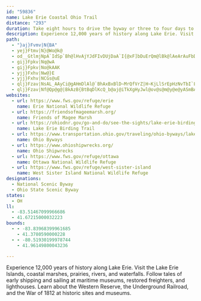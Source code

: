 ```yaml
---
id: "59836"
name: Lake Erie Coastal Ohio Trail
distance: "293"
duration: Take eight hours to drive the byway or three to four days to experience the stops along the way.
description: Experience 12,000 years of history along Lake Erie. Visit the Lake Erie Islands, coastal marshes, prairies, rivers, and waterfalls. Follow tales of early shipping and sailing at maritime museums, restored freighters, and lighthouses. Learn about the Western Reserve, the Underground Railroad, and the War of 1812 at historic sites and museums.
path:
  - "}aj}Fvmv|N{BA"
  - yej}Ftmv|N}@Wo@k@
  - od__GtlmjNpA`IdSp`Bh@lHvAjYJdFIvDUjDaA`I{@xF]bDuErQm@lBk@lAeArAuFbDoB?JdLe\Ioa@mJ}k@gCN|FPtNb@n_@LdPVvEFnFtAlG`AtFxBxI`@fCvA`Gx@xEb@`AZ|AvB`K~@hF|EtSvClNnAhFhBzJbEbSfDfOh@dD`O|r@rAlHhPdw@|DfSpOjt@r@pDr@`F|Glj@r@lEhGtg@pEz]tBpQl@xGbB`K~@bIx@`Fn@fHjHxl@xAxKjBhIrJ|\`@xBRrBnApRh@lFxBlL`EhRxAnFvIfWrAfGxDxSbApCrEtJv@xBh@tBZvBX`EbAnRd@lNn@nIzHrd@tBfOnKfj@vGz_@T|B`FffAtA|^vBfb@pAjTl@pDn@zAhSta@zGvRzKv\vK`[|A~DjOb^vHtPl@dB^rBHfAj@hSvAx]DlFAj@]tCeBtL[jDU`Ak@~@Gj@Lp@xA`BnArBb@rBnAxDgHtDjHjXrI~g@|DhQ|EzYXzDhBrIvAtAnAxCx@l@`@HtG??|NHdBxJzm@l^r_BvKnY~Lj[hApDPhAR|CrBbTX~B\hBbNdl@n\~|Ah@rCrCfWj@bD`VpbAhBdJbBdLzBrW|@pMhAhM^bGXtJbD`f@V~AvCv\b@rAv@t@j@Pn@DtF@n@V\XVf@Dh@HvI?`|@ErCyAzDOfAfItpAN\^VjCC`@RNXlBtRR`KBXPVrSF|IGbDy@lDqB|GcFbDiBhCeAzL{DxEyBlYqStBkBhA{AfHsMfE}E|CqClF{BbDcAv[}H|CkAl]iOlKgExFyBfCm@tCc@dJg@xCDrBRnA^pB~@dEtC|@b@zYzGjOnFlB~@xDpAn@?~_@l_B|BxJPxABfCEpAy@lF]bDAz\MlFsDxz@_@xLc@xWNxIVzEhHjz@rA|^rB|r@{J?{xBoAaBL{b@fFiCEiBo@aZ_Oys@}\}Bi@sFWHpg@Rj]CbGh@bbAbQFJlLHj`@JfAvFrMbCjG\pADdA?tNJzOHrDLxBVlB`BfE~Tv_@bE~MRdADxEbfAq@FxBBxQb@|v@c@fG}@|QKdC?xAb@r^x@v}@~u@McAz_@GpbCFnA`nCs@~Fba@rBrOn@rJbA|U|AbKnArEgTbOcA|@s[ze@yFpXsBzI{FnQMdABd@X`AXb@hClBxAzAlAdC~@tCh@xEDvUnwBC~Obh@`p@v|ArDjGfG`JlClDtLtNDZnAvAx@tA`GxL|AlCzE`KlQd_@BRbAxBrDrHNL|Wzi@~@~Cn@`DOb@}Eth@EdCNtNC~C_@|FUpAS`@_@XsE|CmXzPy@fAwDtN_@nBEbABnQCh@YpAkLzRs@tBKrA?~A|@dKdJj|AZnDzAzMRdAhAvBrS~]T~@DzDnIEfNs@ht@_E~Bm@nTwTtIeGRElCuBxByBDR?fII~D_Qhn@oCzGa@r@kAjA]j@}@fDWb@iE`FgGhIgExFiAlA_DlBwI~CxEdYRdHgCFix@jFaDDiGOCpBD~@pBzI@f@Ix@_AlCEr@^jHd@`D`ClMjNTd@Jl@^d@|@lWvw@V`Ax@pFNnCF`Ofy@?~BEdAQ|@u@~KgZ~@oAf@SvBOvUTbClFzInMfAz@rKjEr@d@d@n@bB|Dh@fBjBbPf@rC|BnG~DjI\`B?rCoAb{@s@jYOjAsBtJ_BlFqAbKe@xFk@|QWfEkBfO]nNDjCzDj\~Ctb@lzAMCvBHr@lQ`s@hAtFpPrkBpFpTdA`DfCpKvChTtFd^~CrZf@lC~@lCr@vA~AxBrMfKz@~@`JpMxAdCli@|x@rBfClClBlBx@hB\hCLxAGtKyBrC}@fLuC|DwA`GcCbD]xBJbCr@vCtBhA|AtPp^~AtEbAdGThEB`VY|i@C`UR~E^tC|@xCtA~ClD`EnwApvA~OjP|`@x_@bJpJbA~@vEbC|HvEhEvDbMfMhC`EfMnTbCzE~K~^p]|cAtLp_@`ZrfAlAbCb\xl@to@nmAd`@js@hDvGrKtQj@\hATxAl@bDdCfGxAbXhO|@JdAA`Gw@zBR|NnUHnXbG|[|B~MbCxH|@lAj@^\j@z@`Et@^dOSlBDRRTx@DhIzGxNbDrJbAjFnUv]rCxDbRbXdMhT|I`PzBlDj@f@d@RrB\vBn@b@\d@x@V~@vBfA|AlAjTb[vApAhAl@lFjB~DnDxAfBv@xBNjAHfGCpUBjBNlAD~EDRvFxJfBzBh@`DTj@nAz@l@T?bFt@~Bb@v@pOLr@Rl@j@vGpPhBfFZlAHx@IpBKv@c@`A}BdCeAhBOdBH|@Tl@NX~@^fEk@SvUbAhPnA|DpEbHnO|[~B~DbDzDXr@vFnIRj@Df@S|A|AtDjA|Bf@f@l@Zj@VdAJT~AZd@jDbGrArC|iAxnCd@xAL~@Q`DAdAHdAnAdDbA`AxBXd@Ph@^|CtGnBxCdG`InBzCdAvBdHpQrFfSrBfFl@tA~BjBxArBpDbJeKdJNf@rDzIX^x@j@hAZlAAr@Qv@e@~NqLhAxClBxArB`EdAxCb@x@rCrHn@hA|@~@xOrLpBlA|QlG~@`@~@p@rBxBlGhMh@~@|@v@tAlB|AtCnA~Dj@xCZ~CDhCEvB]xBi@~@q@zAKjABl@bCdGzJEnd@znClAd\hAhWDlCEdAYxBgVpzAaKt`CE`GH`G^|Tb@|O^nS]~g@o@ft@hA|JlD|Xmj@YHpDd@tD~@lEhBfFrGlL|Oj[|HvMl@rBn@fE\~EBxCC~HBZBDCpDC~EAr@?`DAdA?vADb@b@bDd@hDf@dEtD~Z`Grf@NfCBfAWrDgBlJWnE?nWJte@eA`WSdEcB~VsCv_@uCd_@qA|MyFrk@gE|VeA`JmBpS}B`XoCdbACvMGjCSnDyArPaGfm@mDhXqFd\mLlc@c@rA{IbRmFlIcVla@{KtRsAfDoAxEsDvT{Ij]wHzWwW`nAYfBo@lHmCla@bBvi@l@pYPzK?bOVhExA~KtB`LfVznA~QbaAlk@`rDbd@|cDnOleA|mBzfJ|DnR?RT|@tJhSjB`DnG~g@`Wts@x\d~@bK~Uf`@||@bBvEhCtLbAzCnAzBn@v@pAjAdEnCvBhBxBtC~@zBXdAzBxLfBnFpHnOfIhQrBpFbAbDX\tKrb@rEjTx@jCbHrOzB`Gj@`C|Jlj@~Idh@j@`EpDj_@tEfl@pBvNhCtOhAbKhAhU|D~l@vFjv@D~EYhx@Frc@]n{@Dr|@?pYK`O?lOVtDfAzF|BvGrBhFbB~Ep@hCr@vEt@`LEx^@~]PfC^rB^pAn@~AlIhMvDzHrAjDrCtIvChMlEpTpIdi@vGd^pAdGjFhNjLhV`GfLd@lAtc@xyAlAvCdGhMxDlGlAdCdDtNdL`\`KvZx@pBvEdHhBlDfi@~{Az@lFnLj~@HdBJrINfCrEff@rArI|BhMxFh^lBdK|@xG^dGHtCIlHOrEi@lJcAvTuE~}@aBlJ_AfDuJhWcGzN}@nCkQ~t@_@rC}Anh@}AbTiD~a@U~DsBhv@c@`MKdAUZw@xDu@fBiDlGuImJg@?_@x@QAoE_FeAxAiWjf@aInNcXvXyAnBeF~EuAdByBnEQx@a@pEsDd}@e@tPN~FLpJdAdIxFr\HvC_BzMaElZiEtYk@fCkBtFcDtHgEdLwDvMg@jCY`CGpFq@hDk@pAmUln@wo@xgBgr@`lByQti@cGlR{J|XwGzP}BnIqArH{EiAgDYy@[y@}@sDmF{@o@qBkAwIeEyA{@y@w@_@m@_@y@y@oCk@eAaAw@mBm@m@tKqAzPcAjPuB`Z}ArXo@xH_D~f@M`Aw\bP{ElCuFpCm@ZBb@lDfN~@zBdB`G_@PUd@?f@nAtEvGnYxBrIlAhGx@jGz@bFPb@zA]fArGxAfGNVj@@bBy@`GsCjA{@\Ed@lBl@r@fJtKnVjZjEdFdDdDlR~UbErEE`Bo@vBUxEcAxWwBzd@m@xQ{Bfj@sA~XsAz\y@nCeBrDwCdFwGhM}EnIiExGyLvNcAvAeAtBwmAdqCmD`GwYjd@yAlDi@hDEvEnA~Xr@hROxCo@xEd@R`Ya@lDQ|OkDpAxLObFDp@iBbQgApHu@tCuArD}AdDsGvJ_JdGsElAsFp@_k@nCiGj@et@fEsFR{lAvHmGz@sBl@sErBwElBs@?a@Mc@g@q@mBiF}_@uAuISwA?cAT}@b@g@x@Y`IKgDiZeBkRg@wGMiKKy@iBgJW_C}Bg_@TiOOe@YWmDEi@Ie@i@O{@?_Fr@uMTiS_A}OI}CoC{i@z@ew@rDgf@xByU`@mBt@aBrE{G|@yBNcAF{AEuBUiCiAqFyCeKcAgBcAs@_BMuFLec@ZaAM}@a@iAcAo@gAc@yAOaAEeFByDTsBdC_Hx@}DVyE@sN?sSU_g@Suz@OoC_ByL[gAwRge@i@oAeA{A}ByBcCsAiCm@kGc@y@_@_AmAUi@S}AQoI[mBy@cCiAaCiCmEk@y@gGoF_Ak@iA]qBGuCLgCb@_Br@yC`BcAX_AAqEk@mFx@mC?o@PcTpI_ApAsArC[^gBLkIJu@\Y`@Kj@UlFPzGr@zEY|`@DtBlBb]dAtJpBtY?hB]xDErDHxC`@tIVlOJfBRlBTdAlA~DtSvn@bClJ~@dEx@hEd@lEVfYHxAXvB|Hb^bGhUvC|Mh@vDFxCKxCgExXoAlHkAbJiAlLm@rLIx^Dx[JlEtArc@N|BnA|KXxEiCxrB?|On@|JzGtx@j@jFz@lEjGbUrDtL|BlEvEnHxAzCdAvCrAhFpAvHoJU{Hx@_BBuAW}BaAmW}NwiAmv@aPcLaCyA_CkCoBmCkVs^cByB{K_IiAgAsRaNoFaDsAe@wBYoy@z@yhAhA}MXq@X_@XYp@Kl@ClBX|NgFPSLKXPxHFlHF^RLXDt^a@bBR^NvAtAfOdSnBjBbC`ArRlGpEjAxARfKkAhPUvFWjOGlg@@fBLdBdAjPhOxRzPzFrFhCrBlUnSp`@d^\t@x@~Cj@vAfE|IrApBnA`FbApBnBfBpAr@dDXfA\nAl@jLnKbInLjDxG~DrGpJdSxErK|EtLlP~e@nFvQ`D`NfClJ`FpV~BnNx@lAVxFpBvOd@pGXhFlAv[n@vWJb]XzHrApT^zJLxICtLH`Jx@dXD`ROl@YJoMBoAFiAd@e@^y@`Ac@~@{A~GqEpUgA|HeF|d@mAfIsAzFs@dESzBCrFFrCbAdRLrCDhFJzc@ExER~kBIbN]fEc@fDu@rDsElP}EpP}FnQkI|^OzABv@Nz@^p@qKvR{FzKu@bBgDjJwX`}@eBnEcCdE{\lf@cDnGgBzF_DlMaKvZkx@zoB}LnYwCdF_CbCsu@fp@{rArgAif@j[eBv@qC`@ydAh@cDFyAP}Bn@eBx@sB|AiAfAw@~@qA`Cm@xAiA~Do@rEOfDS`h@o@n_AIlc@h@|xBXtyBQ~mDu@rsDShxB@f}AM`Ea@`Dg@lBaAvBs@`AoAjAsAr@wDt@oTBacCk@{KBgJLsCl@mB~@_BjAsCnD}@rBiAvD_@lCQtEPlr@Yd|@Ob|@Zp|@zAfhLkzAEqhBd@wXRiDSDnxBZhxBFjY~@haB}yA~AcDtMo@jDOvCA~AZvIItDIz@i@pCoBxGc@nEEdCXtf@@lKLzGHpAHf@z@xB|BrC`DxCnE~CpQfH~FlCtA`AvZhYfRtPrI~FpDtBvI`D?~DK~Eg@nGe@fBs@lBo@pAsIfJc@pAu@t@w@rAu@dDc@zF_@|Ci@tAqGhKvAjBt@r@t^v\|^px@zDdHnAzAjIzLnQtV|CvJ?b@FT`PoKx@SnAMnBRlB`A\b@Zl@n@pBLvCWvC_@tAaDjFiFhE_P`Lq\lTiCfAgCv@_B`@{Dl@kR^SQgEScLI
  - gij}Fpkv|Nq@wA
  - gij}Fpkv|No@kAAK
  - yjj}Fxhv|Nw@}E
  - yjj}Fxhv|NCGs@uE
  - qlj}Fzav|NsAL_AAyCi@gAHmDlAl@`BhAxBxBlD~MrQfVrZ|H~KjLlSrEpHzNvTbI`LpTuQfCmBbFsE|@dA~HzFbMrKh@TvEjDpO`MxRnPtLbJ~@dAXL|B|BhDzFvDtFvK`Q|LhSh\lh@hBlDdJnNrVvr@b@|AjJhX^r@|Td[fNnS`FtGzKlO^l@d@jBfEvLXd@^j@lE`EfD`Ev@^dHdBp^`D|APx@Tjp@ne@h@h@\p@hEfOr@`AbDxBzP`Kj\jQhDpBx@r@rB~CpBrEbK|Xxa@xjAqXrSpYfz@|ClHtB`E~]`l@dBfEl@`CpWfpA|Gn[tCvJhNn\bElLfDhLrHrYvDjKvEjJ`ExG`s@veApT~Z`SpZrC~EtInQbBfC~AdBx@^`IrCxCx@bEl@`EXnB^bA?p[jElF`@fDD~i@gCfGKvBLnBV|Bl@zMzF~Ad@vB\rBHhBAjLq@xCBbEf@pFdBzJfF_@nJoFbXk@tDmJ~f@}RbgA}ZzbBwe@xmC_@~DKzCZhdA?vWHzJ}D?oQbJB`JMbBmRzc@mGhTmGtU[hBwD|Z{SPuI?up@e@e_@RmvAVap@Ggl@HBz|@y@hG}@~CyA`DqDbEiG`Cih@j@cBc\c@wDmDwMaN_f@oZEi[g@ir@Sa_ARsBz@o@j@y@dA_@tAW|AGxAGfi@GrBSvA}@nB{@`A_Ah@s@Nq{CjCivAfBcfA|@oRZkAez@_Bo{@[ey@EizA_@{zAOgrB_@m_ABi\N_^Swv@Yqa@Ie]Xwz@IeCu@uJuF{m@]mO]cXc@}We@kQgAei@kAydAOsa@y@gkAD_|@iA_mCSov@a@as@YgnASkWBwZy@apBiBmxC]mCQaU\Ag@i{@c@{hAnBs@pDeDdAq@zDyA
  - qlj}Fzav|Nf@Qp@g@|BkAzB{BtBqDlKcQ_b@aj@iTkXgHyJwl@ov@s@m@y@e@yASmBAsCQiBa@sBw@_B_AsAaAoAqAoMoQuAkA}AaAiAg@sA_@oDk@{FW_TgCeKSorDrE
websites:
  - url: https://www.fws.gov/refuge/erie
    name: Erie National Wildlife Refuge
  - url: https://friendsofmageemarsh.org/
    name: Friends of Magee Marsh
  - url: https://ohiodnr.gov/go-and-do/see-the-sights/lake-erie-birding-trail
    name: Lake Erie Birding Trail
  - url: https://www.transportation.ohio.gov/traveling/ohio-byways/lake-erie-coastal
    name: Ohio Byways
  - url: https://www.ohioshipwrecks.org/
    name: Ohio Shipwrecks
  - url: https://www.fws.gov/refuge/ottawa
    name: Ottawa National Wildlife Refuge
  - url: https://www.fws.gov/refuge/west-sister-island
    name: West Sister Island National Wildlife Refuge
designations:
  - National Scenic Byway
  - Ohio State Scenic Byway
states:
  - OH
ll:
  - -83.51467099966686
  - 41.67215000032223
bounds:
  - - -83.83968399961685
    - 41.3780590000228
  - - -80.51930199978744
    - 41.96149800043236

---
```


Experience 12,000 years of history along Lake Erie. Visit the Lake Erie Islands, coastal marshes, prairies, rivers, and waterfalls. Follow tales of early shipping and sailing at maritime museums, restored freighters, and lighthouses. Learn about the Western Reserve, the Underground Railroad, and the War of 1812 at historic sites and museums.

